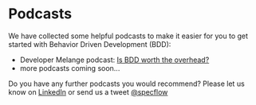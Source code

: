 # Podcasts

We have collected some helpful podcasts to make it easier for you to get started with Behavior Driven Development (BDD):

- Developer Melange podcast: [Is BDD worth the overhead?](https://developermelange.github.io/003-bdd-and-generalist-vs-specialist)
- more podcasts coming soon...

Do you have any further podcasts you would recommend? Please let us know on [LinkedIn](https://www.linkedin.com/company/specflow) or send us a tweet [@specflow](https://twitter.com/specflow)
